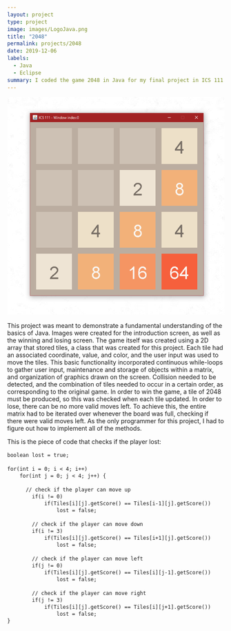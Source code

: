 ```yaml
---
layout: project
type: project
image: images/LogoJava.png
title: "2048"
permalink: projects/2048
date: 2019-12-06
labels:
  - Java
  - Eclipse
summary: I coded the game 2048 in Java for my final project in ICS 111.
---
```


<img class="ui medium right floated rounded image" src="/images/2048UI.png">

This project was meant to demonstrate a fundamental understanding of the basics of Java.  Images were created for the introduction screen, as well as the winning and losing screen.  The game itself was created using a 2D array that stored tiles, a class that was created for this project.  Each tile had an associated coordinate, value, and color, and the user input was used to move the tiles.  This basic functionality incorporated continuous while-loops to gather user input, maintenance and storage of objects within a matrix, and organization of graphics drawn on the screen.  Collision needed to be detected, and the combination of tiles needed to occur in a certain order, as corresponding to the original game.  In order to win the game, a tile of 2048 must be produced, so this was checked when each tile updated.  In order to lose, there can be no more valid moves left.  To achieve this, the entire matrix had to be iterated over whenever the board was full, checking if there were valid moves left.  As the only programmer for this project, I had to figure out how to implement all of the methods.

This is the piece of code that checks if the player lost:
```
boolean lost = true;

for(int i = 0; i < 4; i++)
	for(int j = 0; j < 4; j++) {

	  // check if the player can move up
		if(i != 0)
			if(Tiles[i][j].getScore() == Tiles[i-1][j].getScore())
				lost = false;

		// check if the player can move down
		if(i != 3)
			if(Tiles[i][j].getScore() == Tiles[i+1][j].getScore())
				lost = false;

		// check if the player can move left
		if(j != 0)
			if(Tiles[i][j].getScore() == Tiles[i][j-1].getScore())
				lost = false;

		// check if the player can move right
		if(j != 3)
			if(Tiles[i][j].getScore() == Tiles[i][j+1].getScore())
				lost = false;
}
```
